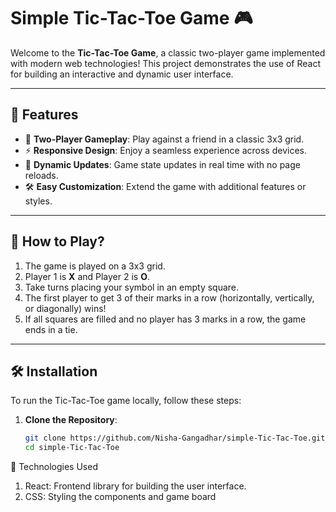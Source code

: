 # Simple Tic-Tac-Toe Game 🎮

Welcome to the **Tic-Tac-Toe Game**, a classic two-player game implemented with modern web technologies! This project demonstrates the use of React for building an interactive and dynamic user interface.

---

## 🚀 Features

- 🎲 **Two-Player Gameplay**: Play against a friend in a classic 3x3 grid.
- ⚡ **Responsive Design**: Enjoy a seamless experience across devices.
- 🧠 **Dynamic Updates**: Game state updates in real time with no page reloads.
- 🛠️ **Easy Customization**: Extend the game with additional features or styles.

---

## 🛑 How to Play?

1. The game is played on a 3x3 grid.
2. Player 1 is **X** and Player 2 is **O**.
3. Take turns placing your symbol in an empty square.
4. The first player to get 3 of their marks in a row (horizontally, vertically, or diagonally) wins!
5. If all squares are filled and no player has 3 marks in a row, the game ends in a tie.

---

## 🛠️ Installation

To run the Tic-Tac-Toe game locally, follow these steps:

1. **Clone the Repository**:

   ```bash
   git clone https://github.com/Nisha-Gangadhar/simple-Tic-Tac-Toe.git
   cd simple-Tic-Tac-Toe
   
🔧 Technologies Used

1. React: Frontend library for building the user interface.
2. CSS: Styling the components and game board
